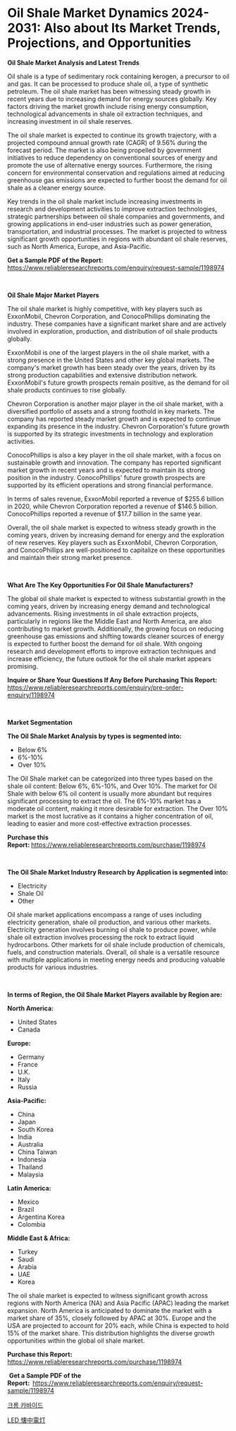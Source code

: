 <p><h1>Oil Shale Market Dynamics 2024-2031: Also about Its Market Trends, Projections, and Opportunities</h1></p><p><strong>Oil Shale Market Analysis and Latest Trends</strong></p>
<p><p>Oil shale is a type of sedimentary rock containing kerogen, a precursor to oil and gas. It can be processed to produce shale oil, a type of synthetic petroleum. The oil shale market has been witnessing steady growth in recent years due to increasing demand for energy sources globally. Key factors driving the market growth include rising energy consumption, technological advancements in shale oil extraction techniques, and increasing investment in oil shale reserves.</p><p>The oil shale market is expected to continue its growth trajectory, with a projected compound annual growth rate (CAGR) of 9.56% during the forecast period. The market is also being propelled by government initiatives to reduce dependency on conventional sources of energy and promote the use of alternative energy sources. Furthermore, the rising concern for environmental conservation and regulations aimed at reducing greenhouse gas emissions are expected to further boost the demand for oil shale as a cleaner energy source.</p><p>Key trends in the oil shale market include increasing investments in research and development activities to improve extraction technologies, strategic partnerships between oil shale companies and governments, and growing applications in end-user industries such as power generation, transportation, and industrial processes. The market is projected to witness significant growth opportunities in regions with abundant oil shale reserves, such as North America, Europe, and Asia-Pacific.</p></p>
<p><strong>Get a Sample PDF of the Report:&nbsp;</strong> <a href="https://www.reliableresearchreports.com/enquiry/request-sample/1198974">https://www.reliableresearchreports.com/enquiry/request-sample/1198974</a></p>
<p>&nbsp;</p>
<p><strong>Oil Shale Major Market Players</strong></p>
<p><p>The oil shale market is highly competitive, with key players such as ExxonMobil, Chevron Corporation, and ConocoPhillips dominating the industry. These companies have a significant market share and are actively involved in exploration, production, and distribution of oil shale products globally.</p><p>ExxonMobil is one of the largest players in the oil shale market, with a strong presence in the United States and other key global markets. The company's market growth has been steady over the years, driven by its strong production capabilities and extensive distribution network. ExxonMobil's future growth prospects remain positive, as the demand for oil shale products continues to rise globally.</p><p>Chevron Corporation is another major player in the oil shale market, with a diversified portfolio of assets and a strong foothold in key markets. The company has reported steady market growth and is expected to continue expanding its presence in the industry. Chevron Corporation's future growth is supported by its strategic investments in technology and exploration activities.</p><p>ConocoPhillips is also a key player in the oil shale market, with a focus on sustainable growth and innovation. The company has reported significant market growth in recent years and is expected to maintain its strong position in the industry. ConocoPhillips' future growth prospects are supported by its efficient operations and strong financial performance.</p><p>In terms of sales revenue, ExxonMobil reported a revenue of $255.6 billion in 2020, while Chevron Corporation reported a revenue of $146.5 billion. ConocoPhillips reported a revenue of $17.7 billion in the same year.</p><p>Overall, the oil shale market is expected to witness steady growth in the coming years, driven by increasing demand for energy and the exploration of new reserves. Key players such as ExxonMobil, Chevron Corporation, and ConocoPhillips are well-positioned to capitalize on these opportunities and maintain their strong market presence.</p></p>
<p>&nbsp;</p>
<p><strong>What Are The Key Opportunities For Oil Shale Manufacturers?</strong></p>
<p><p>The global oil shale market is expected to witness substantial growth in the coming years, driven by increasing energy demand and technological advancements. Rising investments in oil shale extraction projects, particularly in regions like the Middle East and North America, are also contributing to market growth. Additionally, the growing focus on reducing greenhouse gas emissions and shifting towards cleaner sources of energy is expected to further boost the demand for oil shale. With ongoing research and development efforts to improve extraction techniques and increase efficiency, the future outlook for the oil shale market appears promising.</p></p>
<p><strong>Inquire or Share Your Questions If Any Before Purchasing This Report:</strong> <a href="https://www.reliableresearchreports.com/enquiry/pre-order-enquiry/1198974">https://www.reliableresearchreports.com/enquiry/pre-order-enquiry/1198974</a></p>
<p>&nbsp;</p>
<p><strong>Market Segmentation</strong></p>
<p><strong>The Oil Shale Market Analysis by types is segmented into:</strong></p>
<p><ul><li>Below 6%</li><li>6%-10%</li><li>Over 10%</li></ul></p>
<p><p>The Oil Shale market can be categorized into three types based on the shale oil content: Below 6%, 6%-10%, and Over 10%. The market for Oil Shale with below 6% oil content is usually more abundant but requires significant processing to extract the oil. The 6%-10% market has a moderate oil content, making it more desirable for extraction. The Over 10% market is the most lucrative as it contains a higher concentration of oil, leading to easier and more cost-effective extraction processes.</p></p>
<p><strong>Purchase this Report:&nbsp;</strong><a href="https://www.reliableresearchreports.com/purchase/1198974">https://www.reliableresearchreports.com/purchase/1198974</a></p>
<p>&nbsp;</p>
<p><strong>The Oil Shale Market Industry Research by Application is segmented into:</strong></p>
<p><ul><li>Electricity</li><li>Shale Oil</li><li>Other</li></ul></p>
<p><p>Oil shale market applications encompass a range of uses including electricity generation, shale oil production, and various other markets. Electricity generation involves burning oil shale to produce power, while shale oil extraction involves processing the rock to extract liquid hydrocarbons. Other markets for oil shale include production of chemicals, fuels, and construction materials. Overall, oil shale is a versatile resource with multiple applications in meeting energy needs and producing valuable products for various industries.</p></p>
<p>&nbsp;</p>
<p><strong>In terms of Region, the Oil Shale Market Players available by Region are:</strong></p>
<p>
    <p> <strong> North America: </strong>
        <ul>
            <li>United States</li>
            <li>Canada</li>
        </ul>
        </p> 
    <p> <strong> Europe: </strong>
        <ul>
            <li>Germany</li>
            <li>France</li>
            <li>U.K.</li>
            <li>Italy</li>
            <li>Russia</li>
        </ul>
        </p> 
    <p> <strong> Asia-Pacific: </strong>
        <ul>
            <li>China</li>
            <li>Japan</li>
            <li>South Korea</li>
            <li>India</li>
            <li>Australia</li>
            <li>China Taiwan</li>
            <li>Indonesia</li>
            <li>Thailand</li>
            <li>Malaysia</li>
        </ul>
        </p> 
    <p> <strong> Latin America: </strong>
        <ul>
            <li>Mexico</li>
            <li>Brazil</li>
            <li>Argentina Korea</li>
            <li>Colombia</li>
        </ul>
        </p> 
    <p> <strong> Middle East & Africa: </strong>
        <ul>
            <li>Turkey</li>
            <li>Saudi</li>
            <li>Arabia</li>
            <li>UAE</li>
            <li>Korea</li>
        </ul>
    </p>
    </p>
<p><p>The oil shale market is expected to witness significant growth across regions with North America (NA) and Asia Pacific (APAC) leading the market expansion. North America is anticipated to dominate the market with a market share of 35%, closely followed by APAC at 30%. Europe and the USA are projected to account for 20% each, while China is expected to hold 15% of the market share. This distribution highlights the diverse growth opportunities within the global oil shale market.</p></p>
<p><strong>Purchase this Report: </strong><a href="https://www.reliableresearchreports.com/purchase/1198974">https://www.reliableresearchreports.com/purchase/1198974</a></p>
<p>&nbsp;<strong>Get a Sample PDF of the Report:&nbsp;&nbsp;</strong><a href="https://www.reliableresearchreports.com/enquiry/request-sample/1198974">https://www.reliableresearchreports.com/enquiry/request-sample/1198974</a></p>
<p><strong></strong></p>
<p><p><a href="https://github.com/jntpkh496620/Market-Research-Report-List-1/blob/main/845996114677.md">크롬 카바이드</a></p><p><a href="https://github.com/lababdou/Market-Research-Report-List-3/blob/main/933656715929.md">LED 懐中電灯</a></p></p>